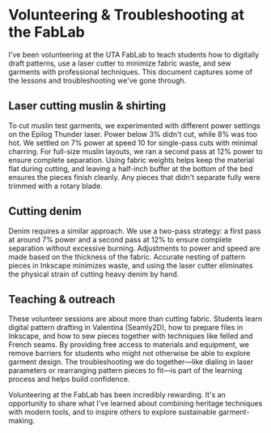 # Volunteering & Troubleshooting at the FabLab

I've been volunteering at the UTA FabLab to teach students how to digitally draft patterns, use a laser cutter to minimize fabric waste, and sew garments with professional techniques. This document captures some of the lessons and troubleshooting we've gone through.

## Laser cutting muslin & shirting

To cut muslin test garments, we experimented with different power settings on the Epilog Thunder laser. Power below 3% didn't cut, while 8% was too hot. We settled on 7% power at speed 10 for single-pass cuts with minimal charring. For full-size muslin layouts, we ran a second pass at 12% power to ensure complete separation. Using fabric weights helps keep the material flat during cutting, and leaving a half-inch buffer at the bottom of the bed ensures the pieces finish cleanly. Any pieces that didn't separate fully were trimmed with a rotary blade.

## Cutting denim

Denim requires a similar approach. We use a two-pass strategy: a first pass at around 7% power and a second pass at 12% to ensure complete separation without excessive burning. Adjustments to power and speed are made based on the thickness of the fabric. Accurate nesting of pattern pieces in Inkscape minimizes waste, and using the laser cutter eliminates the physical strain of cutting heavy denim by hand.

## Teaching & outreach

These volunteer sessions are about more than cutting fabric. Students learn digital pattern drafting in Valentina (Seamly2D), how to prepare files in Inkscape, and how to sew pieces together with techniques like felled and French seams. By providing free access to materials and equipment, we remove barriers for students who might not otherwise be able to explore garment design. The troubleshooting we do together—like dialing in laser parameters or rearranging pattern pieces to fit—is part of the learning process and helps build confidence.

Volunteering at the FabLab has been incredibly rewarding. It's an opportunity to share what I've learned about combining heritage techniques with modern tools, and to inspire others to explore sustainable garment-making.
